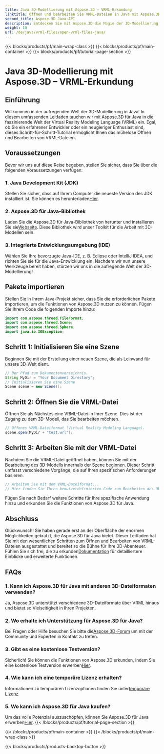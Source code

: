 ```yaml
---
title: Java 3D-Modellierung mit Aspose.3D – VRML-Erkundung
linktitle: Öffnen und bearbeiten Sie VRML-Dateien in Java mit Aspose.3D
second_title: Aspose.3D Java-API
description: Entdecken Sie mit Aspose.3D die Magie der 3D-Modellierung in Java. Öffnen und bearbeiten Sie VRML-Dateien nahtlos. Tauchen Sie ein in eine Welt der grenzenlosen Möglichkeiten!
weight: 10
url: /de/java/vrml-files/open-vrml-files-java/
---
```


{{< blocks/products/pf/main-wrap-class >}}
{{< blocks/products/pf/main-container >}}
{{< blocks/products/pf/tutorial-page-section >}}

# Java 3D-Modellierung mit Aspose.3D – VRML-Erkundung

## Einführung
Willkommen in der aufregenden Welt der 3D-Modellierung in Java! In diesem umfassenden Leitfaden tauchen wir mit Aspose.3D für Java in die faszinierende Welt der Virtual Reality Modeling Language (VRML) ein. Egal, ob Sie ein erfahrener Entwickler oder ein neugieriger Enthusiast sind, dieses Schritt-für-Schritt-Tutorial ermöglicht Ihnen das mühelose Öffnen und Bearbeiten von VRML-Dateien.
## Voraussetzungen
Bevor wir uns auf diese Reise begeben, stellen Sie sicher, dass Sie über die folgenden Voraussetzungen verfügen:
### 1. Java Development Kit (JDK)
 Stellen Sie sicher, dass auf Ihrem Computer die neueste Version des JDK installiert ist. Sie können es herunterladen[Hier](https://www.oracle.com/java/technologies/javase-downloads.html).
### 2. Aspose.3D für Java-Bibliothek
Laden Sie die Aspose.3D für Java-Bibliothek von herunter und installieren Sie sie[Webseite](https://releases.aspose.com/3d/java/). Diese Bibliothek wird unser Toolkit für die Arbeit mit 3D-Modellen sein.
### 3. Integrierte Entwicklungsumgebung (IDE)
Wählen Sie Ihre bevorzugte Java-IDE, z. B. Eclipse oder IntelliJ IDEA, und richten Sie sie für die Java-Entwicklung ein.
Nachdem wir nun unsere Werkzeuge bereit haben, stürzen wir uns in die aufregende Welt der 3D-Modellierung!
## Pakete importieren
Stellen Sie in Ihrem Java-Projekt sicher, dass Sie die erforderlichen Pakete importieren, um die Funktionen von Aspose.3D nutzen zu können. Fügen Sie Ihrem Code die folgenden Importe hinzu:
```java
import com.aspose.threed.FileFormat;
import com.aspose.threed.Scene;
import com.aspose.threed.Sphere;
import java.io.IOException;
```
## Schritt 1: Initialisieren Sie eine Szene
Beginnen Sie mit der Erstellung einer neuen Szene, die als Leinwand für unsere 3D-Welt dient.
```java
// Der Pfad zum Dokumentenverzeichnis.
String MyDir = "Your Document Directory";
// Initialisieren Sie eine Szene
Scene scene = new Scene();
```
## Schritt 2: Öffnen Sie die VRML-Datei
Öffnen Sie als Nächstes eine VRML-Datei in Ihrer Szene. Dies ist der Zugang zu dem 3D-Modell, das Sie bearbeiten möchten.
```java
// Offenes VRML-Dateiformat (Virtual Reality Modeling Language).
scene.open(MyDir + "test.wrl");
```
## Schritt 3: Arbeiten Sie mit der VRML-Datei
Nachdem Sie die VRML-Datei geöffnet haben, können Sie mit der Bearbeitung des 3D-Modells innerhalb der Szene beginnen. Dieser Schritt umfasst verschiedene Vorgänge, die auf Ihren spezifischen Anforderungen basieren.
```java
// Arbeiten Sie mit dem VRML-Dateiformat...
// Hier finden Sie Ihren benutzerdefinierten Code zum Bearbeiten des 3D-Modells
```
Fügen Sie nach Bedarf weitere Schritte für Ihre spezifische Anwendung hinzu und erkunden Sie die Funktionen von Aspose.3D für Java.
## Abschluss
Glückwunsch! Sie haben gerade erst an der Oberfläche der enormen Möglichkeiten gekratzt, die Aspose.3D für Java bietet. Dieser Leitfaden hat Sie mit den wesentlichen Schritten zum Öffnen und Bearbeiten von VRML-Dateien ausgestattet und bereitet so die Bühne für Ihre 3D-Abenteuer.
 Fühlen Sie sich frei, die zu erkunden[Dokumentation](https://reference.aspose.com/3d/java/) für detailliertere Einblicke und erweiterte Funktionen.
## FAQs
### 1. Kann ich Aspose.3D für Java mit anderen 3D-Dateiformaten verwenden?
Ja, Aspose.3D unterstützt verschiedene 3D-Dateiformate über VRML hinaus und bietet so Vielseitigkeit in Ihren Projekten.
### 2. Wo erhalte ich Unterstützung für Aspose.3D für Java?
 Bei Fragen oder Hilfe besuchen Sie bitte die[Aspose.3D-Forum](https://forum.aspose.com/c/3d/18) um mit der Community und Experten in Kontakt zu treten.
### 3. Gibt es eine kostenlose Testversion?
 Sicherlich! Sie können die Funktionen von Aspose.3D erkunden, indem Sie eine kostenlose Testversion erwerben[Hier](https://releases.aspose.com/).
### 4. Wie kann ich eine temporäre Lizenz erhalten?
 Informationen zu temporären Lizenzoptionen finden Sie unter[temporäre Lizenz](https://purchase.aspose.com/temporary-license/).
### 5. Wo kann ich Aspose.3D für Java kaufen?
 Um das volle Potenzial auszuschöpfen, können Sie Aspose.3D für Java erwerben[Hier](https://purchase.aspose.com/buy).
{{< /blocks/products/pf/tutorial-page-section >}}

{{< /blocks/products/pf/main-container >}}
{{< /blocks/products/pf/main-wrap-class >}}

{{< blocks/products/products-backtop-button >}}
